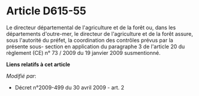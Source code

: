 # Article D615-55

Le directeur départemental de l'agriculture et de la forêt ou, dans les départements d'outre-mer, le directeur de
l'agriculture et de la forêt assure, sous l'autorité du préfet, la coordination des contrôles prévus par la présente sous-
section en application du paragraphe 3 de l'article 20 du règlement (CE) n° 73 / 2009 du 19 janvier 2009 susmentionné.

**Liens relatifs à cet article**

_Modifié par_:

  - Décret n°2009-499 du 30 avril 2009 - art. 2
